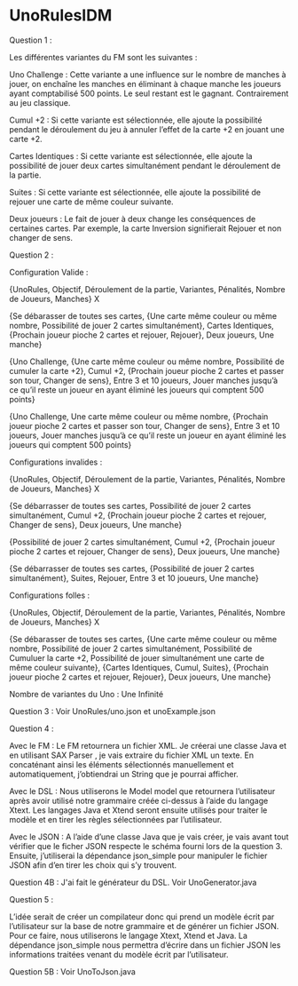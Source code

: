 # UnoRulesIDM
Question 1 : 

 

Les différentes variantes du FM sont les suivantes :  

Uno Challenge : Cette variante a une influence sur le nombre de manches à jouer, on enchaîne les manches en éliminant à chaque manche les joueurs ayant comptabilisé 500 points.
Le seul restant est le gagnant. Contrairement au jeu classique.

Cumul +2 : Si cette variante est sélectionnée, elle ajoute la possibilité pendant le déroulement du jeu à annuler l’effet de la carte +2 en jouant une carte +2. 

Cartes Identiques : Si cette variante est sélectionnée, elle ajoute la possibilité de jouer deux cartes simultanément pendant le déroulement de la partie. 

Suites : Si cette variante est sélectionnée, elle ajoute la possibilité de rejouer une carte de même couleur suivante. 

Deux joueurs : Le fait de jouer à deux change les conséquences de certaines cartes. Par exemple, la carte Inversion signifierait Rejouer et non changer de sens. 

 

Question 2 : 

 

Configuration Valide :  

 

{UnoRules, Objectif, Déroulement de la partie, Variantes, Pénalités, Nombre de Joueurs, Manches} 
X

 

{Se débarasser de toutes ses cartes, {Une carte même couleur ou même nombre, Possibilité de jouer 2 cartes simultanément}, Cartes Identiques, {Prochain joueur pioche 2 cartes et rejouer, Rejouer}, Deux joueurs, Une manche} 

 

 {Uno Challenge, {Une carte même couleur ou même nombre, Possibilité de cumuler la carte +2}, Cumul +2, {Prochain joueur pioche 2 cartes et passer son tour, Changer de sens}, Entre 3 et 10 joueurs, Jouer manches jusqu’à ce qu’il reste un joueur en ayant éliminé les joueurs qui comptent 500 points} 

 

{Uno Challenge, Une carte même couleur ou même nombre, {Prochain joueur pioche 2 cartes et passer son tour, Changer de sens}, Entre 3 et 10 joueurs, Jouer manches jusqu’à ce qu’il reste un joueur en ayant éliminé les joueurs qui comptent 500 points} 

 

Configurations invalides : 

 

{UnoRules, Objectif, Déroulement de la partie, Variantes, Pénalités, Nombre de Joueurs, Manches} 
X

{Se débarrasser de toutes ses cartes, Possibilité de jouer 2 cartes simultanément, Cumul +2, {Prochain joueur pioche 2 cartes et rejouer, Changer de sens}, Deux joueurs, Une manche} 

 

{Possibilité de jouer 2 cartes simultanément, Cumul +2, {Prochain joueur pioche 2 cartes et rejouer, Changer de sens}, Deux joueurs, Une manche} 

 

{Se débarrasser de toutes ses cartes, {Possibilité de jouer 2 cartes simultanément}, Suites, Rejouer, Entre 3 et 10 joueurs, Une manche} 

 

 

Configurations folles : 

 {UnoRules, Objectif, Déroulement de la partie, Variantes, Pénalités, Nombre de Joueurs, Manches} 
X

 

{Se débarasser de toutes ses cartes, {Une carte même couleur ou même nombre, Possibilité de jouer 2 cartes simultanément, Possibilité de Cumuluer la carte +2,
Possibilité de jouer simultanément une carte de même couleur suivante}, 
{Cartes Identiques, Cumul, Suites}, {Prochain joueur pioche 2 cartes et rejouer, Rejouer}, Deux joueurs, Une manche} 

 

Nombre de variantes du Uno : Une Infinité 

 

 

Question 3 :  Voir UnoRules/uno.json et unoExample.json

 

Question 4 :  

Avec le FM : Le FM retournera un fichier XML. Je créerai une classe Java et en utilisant SAX Parser , 
je vais extraire du fichier XML un texte. En concaténant ainsi les éléments sélectionnés manuellement et automatiquement,
j’obtiendrai un String que je pourrai afficher. 

Avec le DSL : Nous utiliserons le Model model que retournera l’utilisateur après avoir utilisé notre grammaire créée ci-dessus à l’aide du langage Xtext. 
Les langages Java et Xtend seront ensuite utilisés pour traiter le modèle et en tirer les règles sélectionnées par l’utilisateur.  

Avec le JSON : A l’aide d’une classe Java que je vais créer, je vais avant tout vérifier que le ficher JSON respecte le schéma fourni lors de la question 3.
Ensuite, j’utiliserai la dépendance json_simple pour manipuler le fichier JSON afin d’en tirer les choix qui s’y trouvent. 

 

Question 4B : J'ai fait le générateur du DSL. Voir UnoGenerator.java

 

Question 5 : 

L’idée serait de créer un compilateur donc qui prend un modèle écrit par l’utilisateur sur la base de notre grammaire et de générer un fichier JSON. 
Pour ce faire, nous utiliserons le langage Xtext, Xtend et Java.
La dépendance json_simple nous permettra d’écrire dans un fichier JSON les informations traitées venant du modèle écrit par l’utilisateur.  

 

Question 5B : Voir UnoToJson.java

